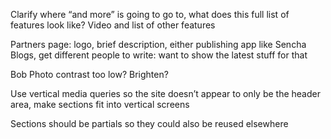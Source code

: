 Clarify where “and more” is going to go to, what does this full list of features look like? Video and list of other features

Partners page: logo, brief description, either publishing app like Sencha 
Blogs, get different people to write: want to show the latest stuff for that

Bob
Photo contrast too low? Brighten?

Use vertical media queries so the site doesn’t appear to only be the header area, make sections fit into vertical screens

Sections should be partials so they could also be reused elsewhere

